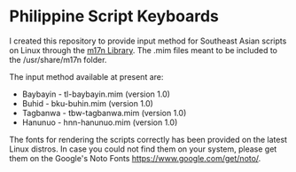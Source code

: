 # Philippine Script Keyboards

I created this repository to provide input method for Southeast Asian scripts on Linux through the <a href="https://www.nongnu.org/m17n/">m17n Library</a>. The .mim files meant to be included to the /usr/share/m17n folder.

The input method available at present are: 
* Baybayin - tl-baybayin.mim (version 1.0)
* Buhid - bku-buhin.mim (version 1.0)
* Tagbanwa - tbw-tagbanwa.mim (version 1.0)
* Hanunuo - hnn-hanunuo.mim (version 1.0)

The fonts for rendering the scripts correctly has been provided on the latest Linux distros. In case you could not find them on your system, please get them on the Google's Noto Fonts https://www.google.com/get/noto/.

